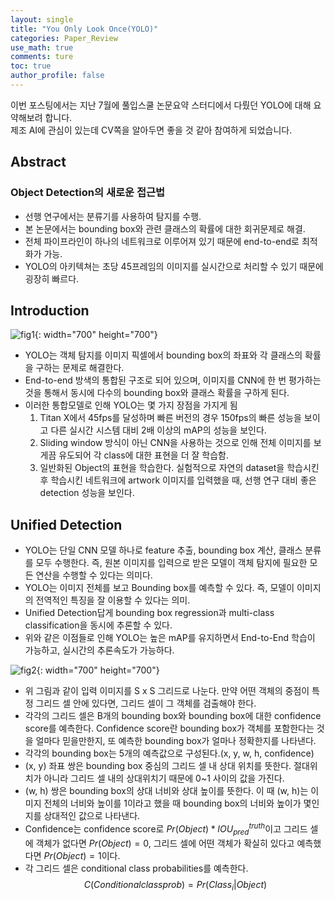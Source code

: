 ```yaml
---
layout: single
title: "You Only Look Once(YOLO)"
categories: Paper_Review
use_math: true
comments: ture
toc: true
author_profile: false
---
```

이번 포스팅에서는 지난 7월에 풀입스쿨 논문요약 스터디에서 다뤘던 YOLO에 대해 요약해보려 합니다.  
제조 AI에 관심이 있는데 CV쪽을 알아두면 좋을 것 같아 참여하게 되었습니다.

## Abstract

### Object Detection의 새로운 접근법

* 선행 연구에서는 분류기를 사용하여 탐지를 수행.
* 본 논문에서는 bounding box와 관련 클래스의 확률에 대한 회귀문제로 해결.
* 전체 파이프라인이 하나의 네트워크로 이루어져 있기 때문에 end-to-end로 최적화가 가능.
* YOLO의 아키텍쳐는 초당 45프레임의 이미지를 실시간으로 처리할 수 있기 때문에 굉장히 빠르다.

## Introduction

![fig1]({{site.url}}/images/Paper_Review/YOLO1.png){: width="700" height="700"}

* YOLO는 객체 탐지를 이미지 픽셀에서 bounding box의 좌표와 각 클래스의 확률을 구하는 문제로 해결한다.
* End-to-end 방색의 통합된 구조로 되어 있으며, 이미지를 CNN에 한 번 평가하는 것을 통해서 동시에 다수의 bounding box와 클래스 확률을 구하게 된다.
* 이러한 통합모델로 인해 YOLO는 몇 가지 장점을 가지게 됨  
  1. Titan X에서 45fps를 달성하며 빠른 버전의 경우 150fps의 빠른 성능을 보이고 다른 실시간 시스템 대비 2배 이상의 mAP의 성능을 보인다.
  2. Sliding window 방식이 아닌 CNN을 사용하는 것으로 인해 전체 이미지를 보게끔 유도되어 각 class에 대한 표현을 더 잘 학습함.
  3. 일반화된 Object의 표현을 학습한다. 실험적으로 자연의 dataset을 학습시킨 후 학습시킨 네트워크에 artwork 이미지를 입력했을 때, 선행 연구 대비 좋은 detection 성능을 보인다.

## Unified Detection

* YOLO는 단일 CNN 모델 하나로 feature 추출, bounding box 계산, 클래스 분류를 모두 수행한다. 즉, 원본 이미지를 입력으로 받은 모델이 객체 탐지에 필요한 모든 연산을 수행할 수 있다는 의미다.
* YOLO는 이미지 전체를 보고 Bounding box를 예측할 수 있다. 즉, 모델이 이미지의 전역적인 특징을 잘 이용할 수 있다는 의미.
* Unified Detection답게 bounding box regression과 multi-class classification을 동시에 추론할 수 있다.
* 위와 같은 이점들로 인해 YOLO는 높은 mAP를 유지하면서 End-to-End 학습이 가능하고, 실시간의 추론속도가 가능하다.

![fig2]({{site.url}}/images/Paper_Review/YOLO2.png){: width="700" height="700"}

* 위 그림과 같이 입력 이미지를 S x S 그리드로 나눈다. 만약 어떤 객체의 중점이 특정 그리드 셀 안에 있다면, 그리드 셀이 그 객체를 검출해야 한다.
* 각각의 그리드 셀은 B개의 bounding box와 bounding box에 대한 confidence score를 예측한다. Confidence score란 bounding box가 객체를 포함한다는 것을 얼마다 믿을만한지, 또 예측한 bounding box가 얼마나 정확한지를 나타낸다.
* 각각의 bounding box는 5개의 예측값으로 구성된다.(x, y, w, h, confidence)
* (x, y) 좌표 쌍은 bounding box 중심의 그리드 셀 내 상대 위치를 뜻한다. 절대위치가 아니라 그리드 셀 내의 상대위치기 때문에 0~1 사이의 값을 가진다.
* (w, h) 쌍은 bounding box의 상대 너비와 상대 높이를 뜻한다. 이 때 (w, h)는 이미지 전체의 너비와 높이를 1이라고 했을 때 bounding box의 너비와 높이가 몇인지를 상대적인 값으로 나타낸다.
* Confidence는 confidence score로 $Pr(Object)*IOU_{pred}^{truth}$이고 그리드 셀에 객체가 없다면 $Pr(Object)=0$, 그리드 셀에 어떤 객체가 확실히 있다고 예측했다면 $Pr(Object)=1$이다.
* 각 그리드 셀은 conditional class probabilities를 예측한다.
$$C(Conditional class prob)=Pr(Class_i|Object)$$
